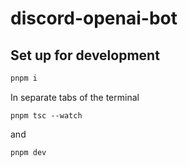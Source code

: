 # discord-openai-bot

## Set up for development
```sh
pnpm i
```

In separate tabs of the terminal
```
pnpm tsc --watch
```
and
```
pnpm dev
```
